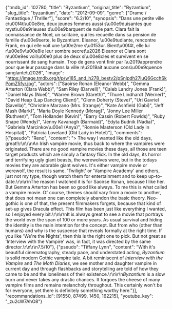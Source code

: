 {"tmdb_id": 102780, "title": "Byzantium", "original_title": "Byzantium", "slug_title": "byzantium", "date": "2012-09-09", "genre": ["Drame / Fantastique / Thriller"], "score": "6.2/10", "synopsis": "Dans une petite ville c\u00f4ti\u00e8re, deux jeunes femmes aussi s\u00e9duisantes que myst\u00e9rieuses d\u00e9barquent de nulle part. Clara fait la connaissance de Noel, un solitaire, qui les recueille dans sa pension de famille d\u00e9serte, le Byzantium. Eleanor, \u00e9tudiante, rencontre Frank, en qui elle voit une \u00e2me s\u0153ur. Bient\u00f4t, elle lui r\u00e9v\u00e8le leur sombre secret\u2026 Eleanor et Clara sont n\u00e9es voil\u00e0 plus de deux si\u00e8cles et survivent en se nourrissant de sang humain. Trop de gens vont finir par l\u2019apprendre pour que leur passage dans la ville n\u2019ait aucune cons\u00e9quence sanglante\u2026", "image": "https://image.tmdb.org/t/p/w185_and_h278_bestv2/pSnlpdh27luQ6GcchSkPomZ5fyr.jpg", "actors": ["Saoirse Ronan (Eleanor Webb)", "Gemma Arterton (Clara Webb)", "Sam Riley (Darvell)", "Caleb Landry Jones (Frank)", "Daniel Mays (Noel)", "Warren Brown (Gareth)", "Thure Lindhardt (Werner)", "David Heap (Lap Dancing Client)", "Glenn Doherty (Steve)", "Uri Gavriel (Savella)", "Christine Marzano (Mrs. Strange)", "Kate Ashfield (Gabi)", "Jeff Mash (Mark)", "Maria Doyle Kennedy (Morag)", "Jonny Lee Miller (Ruthven)", "Tom Hollander (Kevin)", "Barry Cassin (Robert Fowlds)", "Ruby Snape (Wendy)", "Jenny Kavanagh (Barmaid)", "Edyta Budnik (Nadia)", "Gabriela Marcinkov\u00e1 (Anya)", "Ronnie Masterson (Old Lady in Hospital)", "Patricia Loveland (Old Lady in Hotel)"], "comments": [{"pseudo": "Reno", "content": "> The way I wanted like the old days, great!\r\n\r\nAn Irish vampire movie, thus back to where the vampires were originated. There are no good vampire movies these days, all those are teen target products which are simply a fantasy flick. In the old days, its horror and terrifying ugly giant beasts, the werewolves were, but in the todays movies they are adorable giant wolves. It's either vampire movie or werewolf, the result is same. 'Twilight' or 'Vampire Academy' and others, just not my type, though watch them for entertainment and to keep up-to-date.\r\n\r\nThe reason I watched it is for Saoirse Ronan, because I like her. But Gemma Arterton has been so good like always. To me this is what called a vampire movie. Of course, themes should vary from a movie to another, that does not mean one can completely abandon the basic theory. Neo-gothic is one of that, the present filmmakers forgets, because that kind of set-up gives Dracula effect. This film has been just like everything I wanted, so I enjoyed every bit.\r\n\r\nIt is always great to see a movie that portrays the world over the span of 100 or more years. As usual survival and hiding the identity is the main intention for the concept. But from who (other than humans) and why is the suspense that reveals formally at the right time. If you like 'We're the Nights', then this is the right one to pick. But not great as 'Interview with the Vampire' was, in fact, it was directed by the same director.\r\n\r\n7.5/10"}, {"pseudo": "Tiffany Lynn", "content": "With it's beautiful cinematography, steady pace, and understated acting, <i>Byzantium</i> is solid modern Gothic vampire tale. A bit reminiscent of <i>Interview with the Vampire</i> and <i>The Moth Diaries</i>, we see mother and daughter vampire in current day and through flashbacks and storytelling are told of how they came to be and the loneliness of their existence.\r\n\r\n<i>Byzantium</i> is a slow burn and never takes any drastic chances. It forgoes the cheese of many vampire films and remains melancholy throughout. This certainly won't be for everyone, yet there is definitely something worthy here."}], "recommandations_id": [91550, 87499, 1450, 162215], "youtube_key": "_zu2cW7AhO8"}